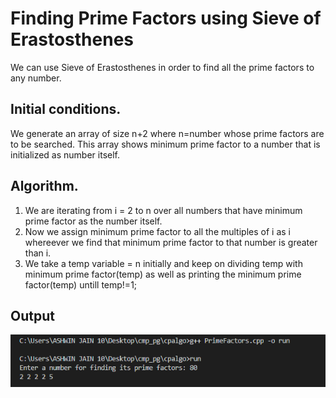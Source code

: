 # Finding Prime Factors using Sieve of Erastosthenes
We can use Sieve of Erastosthenes in order to find all the prime factors to any number.
## Initial conditions.
We generate an array of size n+2 where n=number whose prime factors are to be searched. This array shows minimum prime factor to a number that is initialized as number itself.
## Algorithm.
1. We are iterating from i = 2 to n over all numbers that have minimum prime factor as the number itself. 
2. Now we assign minimum prime factor to all the multiples of i as i whereever we find that minimum prime factor to that number is greater than i.
3. We take a temp variable = n initially and keep on dividing temp with minimum prime factor(temp) as well as printing the minimum prime factor(temp) untill temp!=1;
## Output 
![image](https://github.com/ashwinjain10320/Algorithms_for_CP/blob/main/Finding_Prime_factors/PrimeFactors.png)
